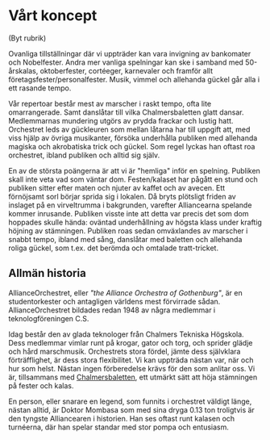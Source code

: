 Vårt koncept
============
(Byt rubrik)

Ovanliga tillställningar där vi uppträder kan vara invigning av bankomater och
Nobelfester. Andra mer vanliga spelningar kan ske i samband med 50-årskalas,
oktoberfester, cortéeger, karnevaler och framför allt
företagsfester/personalfester.  Musik, vimmel och allehanda gückel går alla
i ett rasande tempo.

Vår repertoar består mest av marscher i raskt tempo, ofta lite omarrangerade.
Samt danslåtar till vilka Chalmersbaletten glatt dansar. Medlemmarnas mundering
utgörs av prydda frackar och lustig hatt. Orchestret leds av gückleuren som
mellan låtarna har till uppgift att, med viss hjälp av övriga musikanter,
försöka underhålla publiken med allehanda magiska och akrobatiska trick och
gückel. Som regel lyckas han oftast roa orchestret, ibland publiken och alltid
sig själv.


En av de största poängerna är att vi är "hemliga" inför en spelning. Publiken
skall inte veta vad som väntar dom. Festen/kalaset har pågått en stund och
publiken sitter efter maten och njuter av kaffet och av avecen.  Ett förnöjsamt
sorl börjar sprida sig i lokalen. Då bryts plötsligt friden av inslaget på en
virveltrumma i bakgrunden, varefter Alliancearna spelande kommer inrusande.
Publiken visste inte att detta var precis det som dom hoppades skulle hända:
oväntad underhållning av högsta klass under kraftig höjning av
stämningen. Publiken roas sedan omväxlandes av marscher i snabbt tempo, ibland
med sång, danslåtar med baletten och allehanda roliga gückel, som t.ex. det
berömda och omtalade tratt-tricket.



Allmän historia
---------------

AllianceOrchestret, eller *"the Alliance Orchestra of Gothenburg"*, är en
studentorkester och antagligen världens mest förvirrade sådan.
AllianceOrchestret bildades redan 1948 av några medlemmar i teknologföreningen
C.S.


Idag består den av glada teknologer från Chalmers Tekniska Högskola. Dess
medlemmar vimlar runt på krogar, gator och torg, och sprider glädje och hård
marschmusik. Orchestrets stora fördel, jämte dess självklara förträfflighet, är
dess stora flexibilitet. Vi kan uppträda nästan var, när och hur som helst.
Nästan ingen förberedelse krävs för den som anlitar oss. Vi är, tillsammans med
[Chalmersbaletten](http://www.baletten.chs.chalmers.se/), ett utmärkt sätt att
höja stämningen på fester och kalas.


En person, eller snarare en legend, som funnits i orchestret väldigt länge,
nästan alltid, är Doktor Mombasa som med sina dryga 0.13 ton troligtvis är den
tyngste Alliancearen i historien. Han ses oftast runt kalasen och turnéerna,
där han spelar standar med stor pompa och entusiasm.

